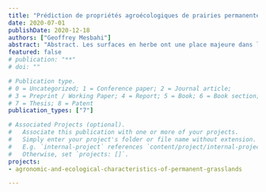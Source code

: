 ```yaml
---
title: "Prédiction de propriétés agroécologiques de prairies permanentes et de leurs compromis : l’exemple du massif vosgien"
date: 2020-07-01
publishDate: 2020-12-18
authors: ["Geoffrey Mesbahi"]
abstract: "Abstract. Les surfaces en herbe ont une place majeure dans les agrosystèmes mondiaux. En France, les prairies permanentes sont associées à des propriétés agronomiques, car elles assurent près de la moitié de la production fourragère. Elles sont aussi associées à des propriétés écologiques car elles accueillent une riche biodiversité végétale et animale, et séquestrent le carbone. Mieux comprendre les déterminants des propriétés agroécologiques, mais aussi leurs synergies et compromis, pourra aider les agriculteurs et leurs conseillers agricoles et écologues à valoriser des prairies diversifiées, et une diversité de prairies. Les objectifs de cette thèse sont donc 1) d’identifier les critères du milieu, des pratiques agricoles et de la végétation qui prédisent les propriétés prairiales, 2) de prédire les propriétés agroécologiques à l’aide de typologies de prairies, sans connaissance précise des critères environnementaux ni des pratiques agricoles, 3) d’étudier et prédire les synergies et compromis entre propriétés d’une même prairie, 4) de se questionner sur la transmission des connaissances scientifiques aux agriculteurs et leurs conseillers. Pour atteindre ces objectifs, j’ai valorisé une base de données de près de 800 prairies permanentes de précédentes études. J’en ai ensuite extrait 59 prairies représentatives du massif vosgien, sur lesquelles, j’ai réalisé des relevés botaniques, des mesures de rendement, des prélèvements de fourrage pour en connaitre la qualité et la teneur en antioxydants, et des prélèvements de sol pour en connaitre la composition précise. Enfin, j’ai collecté des informations sur les pratiques agricoles, le climat et la topographie de chacune de ces prairies. Les résultats montrent que les compositions botaniques sont influencées par des gradients d’intensité des pratiques, de sol et d’altitude, mais que la connaissance des pratiques agricoles est dispensable car fortement corrélée aux critères du milieu. Bien que de nombreux critères soient pris en compte dans l’analyse, la qualité prédictive reste faible. La prédiction des propriétés agroécologiques montre de grandes variabilités de qualité. Des propriétés écologiques (indice de Shannon, richesse en espèces oligotrophiles, valeur nectarifère et stock de carbone), et agronomiques (valeur pastorale, UFL, PDIN) sont correctement prédites par des ensembles de critères du sol, du climat, du paysage et de la composition botanique (présence et abondance d’espèces, types prairiaux). Cependant, la prédiction des propriétés uniquement grâce aux typologies prairiales montre que les propriétés écologiques sont difficilement prédictibles, bien que combiner différentes méthodes typologiques améliore la qualité des prédictions. L’étude des synergies et compromis entre propriétés montre qu’il n’est pas possible de cumuler toutes les propriétés agroécologiques sur une même prairie. Cependant, il est possible d’associer rendement et diversité botanique ; les différents indices de qualité nutritive; ou encore espèces patrimoniales et souplesse d’exploitation. Enfin, la réflexion sur la transmission des connaissances scientifiques aux acteurs de terrain montre de nombreuses solutions, et que les outils utilisés doivent pouvoir s’adapter aux attentes de chacun. En particulier, la définition de la qualité fourragère varie fortement entre agriculteurs (quantité et/ou qualité), et il est nécessaire de trouver un équilibre entre précision des outils et facilité d’utilisation. Cette thèse apporte donc de nouvelles connaissances sur la prédiction des propriétés agroécologiques des prairies permanentes et de leurs compromis, notamment grâce à la prise en compte de nombreux critères prédictifs liés au milieux, aux pratiques agricoles et à la végétation, mais aussi grâce à la prédiction de propriétés encore méconnues. Enfin, cette thèse soulève le problème de la création d’outils polyvalents permettant de prédire les propriétés agroécologiques des prairies permanentes."
featured: false
# publication: "**"
# doi: ""

# Publication type.
# 0 = Uncategorized; 1 = Conference paper; 2 = Journal article;
# 3 = Preprint / Working Paper; 4 = Report; 5 = Book; 6 = Book section;
# 7 = Thesis; 8 = Patent
publication_types: ["7"]

# Associated Projects (optional).
#   Associate this publication with one or more of your projects.
#   Simply enter your project's folder or file name without extension.
#   E.g. `internal-project` references `content/project/internal-project/index.md`.
#   Otherwise, set `projects: []`.
projects:
- agronomic-and-ecological-characteristics-of-permanent-grasslands

---
```

